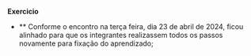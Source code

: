**Exercicio**
- ** Conforme o encontro na terça feira, dia 23 de abril de 2024, ficou alinhado para que os integrantes realizassem todos os passos novamente para fixação do aprendizado;